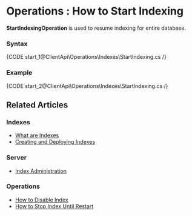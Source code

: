 ﻿# Operations : How to Start Indexing

**StartIndexingOperation** is used to resume indexing for entire database. 

### Syntax

{CODE start_1@ClientApi\Operations\Indexes\StartIndexing.cs /}

### Example

{CODE start_2@ClientApi\Operations\Indexes\StartIndexing.cs /}

## Related Articles

### Indexes

- [What are Indexes](../../../../indexes/what-are-indexes)
- [Creating and Deploying Indexes](../../../../indexes/creating-and-deploying)

### Server

- [Index Administration](../../../../server/administration/index-administration)

### Operations

- [How to Disable Index](../../../../client-api/operations/maintenance/indexes/disable-index)
- [How to Stop Index Until Restart](../../../../client-api/operations/maintenance/indexes/stop-index)
